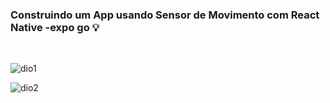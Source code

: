 ### Construindo um App usando Sensor de Movimento com React Native -expo go 💡
<br>


![dio1](https://user-images.githubusercontent.com/92344990/175133023-bbb3bdd4-1310-4d44-8952-1929196021f1.JPG)

![dio2](https://user-images.githubusercontent.com/92344990/175133213-a784738e-c4d4-4a7f-bb35-3f439ce330a2.JPG)

